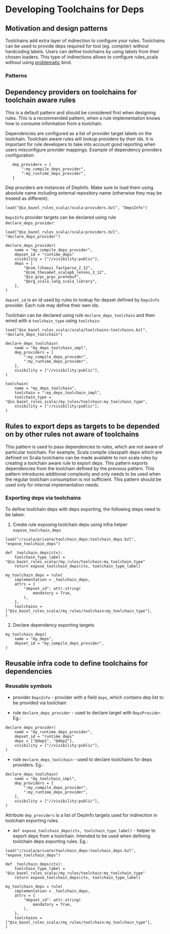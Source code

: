 # Developing Toolchains for Deps

## Motivation and design patterns

Toolchains add extra layer of indirection to configure your rules. Toolchains can be used to provide 
deps required for tool (eg. compiler) without hardcoding labels. Users can define toolchains by 
using labels from their chosen loaders. This type of indirections allows to configure rules_scala 
without using [problematic](https://github.com/bazelbuild/bazel/issues/1952) bind. 

### Patterns
## Dependency providers on toolchains for toolchain aware rules

This is a default pattern and should be considered first when designing rules. This is a
recommended pattern, when a rule implementation knows how to consume information from a toolchain.
 
Dependencies are configured as a list of provider target labels on the toolchain. Toolchain
aware rules will lookup providers by their ids. It is important for rule developers to take into
account good reporting when users misconfigure provider mappings. Example of dependency providers 
configuration:
```starlark
   dep_providers = [
       ":my_compile_deps_provider",
       ":my_runtime_deps_provider",
   ]
```

Dep providers are instances of DepInfo. Make sure to load them using absolute name including 
external repository name (otherwise they may be treated as different):
```starlark 
load("@io_bazel_rules_scala//scala:providers.bzl", "DepsInfo")
```

`DepsInfo` provider targets can be declared using rule `declare_deps_provider`:
```starlark
load("@io_bazel_rules_scala//scala:providers.bzl", "declare_deps_provider")

declare_deps_provider(
    name = "my_compile_deps_provider",
    depset_id = "runtime_deps"
    visibility = ["//visibility:public"],
    deps = [
        "@com_lihaoyi_fastparse_2_12",
        "@com_thesamet_scalapb_lenses_2_12",
        "@io_grpc_grpc_protobuf",
        "@org_scala_lang_scala_library",
    ],
)
```
`depset_id` is an id used by rules to lookup for depset defined by `DepsInfo` provider. Each rule
may define their own ids.

Toolchain can be declared using rule `declare_deps_toolchain` and then wired with a `toolchain_type`
using `toolchain`:
```starlark
load("@io_bazel_rules_scala//scala/toolchains:toolchains.bzl", "declare_deps_toolchain")

declare_deps_toolchain(
    name = "my_deps_toolchain_impl",
    dep_providers = [
        ":my_compile_deps_provider",
        ":my_runtime_deps_provider",
    ],
    visibility = ["//visibility:public"],
)

toolchain(
    name = "my_deps_toolchain",
    toolchain = ":my_deps_toolchain_impl",
    toolchain_type = "@io_bazel_rules_scala//my_rules/toolchain:my_toolchain_type",
    visibility = ["//visibility:public"],
)
```

## Rules to export deps as targets to be depended on by other rules not aware of toolchains

This pattern is used to pass dependencies to rules, which are not aware of particular toolchain. For
example, Scala compile classpath deps which are defined on Scala toolchains can be made available to 
non scala rules by creating a toolchain aware rule to export deps. This pattern exports dependencies 
from the toolchain defined by the previous pattern. This pattern introduces additional complexity 
and only needs to be used when the regular toolchain consumption is not sufficient. This pattern 
should be used only for internal implementation needs. 

### Exporting deps via toolchains

To define toolchain deps with deps exporting, the following steps need to be taken:
1. Create rule exposing toolchain deps using infra helper `expose_toolchain_deps`
```starlark
load("//scala/private/toolchain_deps:toolchain_deps.bzl", "expose_toolchain_deps")

def _toolchain_deps(ctx):
    toolchain_type_label = "@io_bazel_rules_scala//my_rules/toolchain:my_toolchain_type"
    return expose_toolchain_deps(ctx, toolchain_type_label)

my_toolchain_deps = rule(
    implementation = _toolchain_deps,
    attrs = {
        "depset_id": attr.string(
            mandatory = True,
        ),
    },
    toolchains = ["@io_bazel_rules_scala//my_rules/toolchain:my_toolchain_type"],
)
```

2. Declare dependency exporting targets

```starlark 
my_toolchain_deps(
    name = "my_deps",
    depset_id = "my_compile_deps_provider",
)
```


## Reusable infra code to define toolchains for dependencies

### Reusable symbols
- provider `DepsInfo` - provider with a field `deps`, which contains dep list to be provided via 
toolchain

- rule `declare_deps_provider` - used to declare target with `DepsProvider`. Eg.:
```starlark
declare_deps_provider(
    name = "my_runtime_deps_provider",
    depset_id = "runtime_deps"
    deps = ["@dep1", "@dep2"],
    visibility = ["//visibility:public"],
)
```
- rule `declare_deps_toolchain` - used to declare toolchains for deps providers. Eg.:
```starlark
declare_deps_toolchain(
    name = "my_toolchain_impl",
    dep_providers = [
        ":my_compile_deps_provider",
        ":my_runtime_deps_provider",
    ],
    visibility = ["//visibility:public"],
)
```

Attribute `dep_providers` is a list of DepInfo targets used for indirection in toolchain exporting 
rules.  

- `def expose_toolchain_deps(ctx, toolchain_type_label)` - helper to export deps from a toolchain. 
Intended to be used when defining toolchain deps exporting rules. Eg.:
```starlark
load("//scala/private/toolchain_deps:toolchain_deps.bzl", "expose_toolchain_deps")

def _toolchain_deps(ctx):
    toolchain_type_label = "@io_bazel_rules_scala//my_rules/toolchain:my_toolchain_type"
    return expose_toolchain_deps(ctx, toolchain_type_label)

my_toolchain_deps = rule(
    implementation = _toolchain_deps,
    attrs = {
        "depset_id": attr.string(
            mandatory = True,
        ),
    },
    toolchains = ["@io_bazel_rules_scala//my_rules/toolchain:my_toolchain_type"],
)
```
